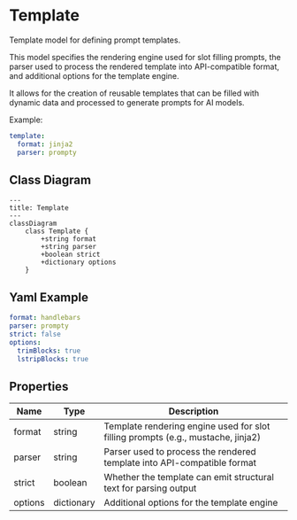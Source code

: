 # Template

Template model for defining prompt templates.

This model specifies the rendering engine used for slot filling prompts,
the parser used to process the rendered template into API-compatible format,
and additional options for the template engine.

It allows for the creation of reusable templates that can be filled with dynamic data
and processed to generate prompts for AI models.

Example:
```yaml
template:
  format: jinja2
  parser: prompty
```

## Class Diagram

```mermaid
---
title: Template
---
classDiagram
    class Template {
        +string format
        +string parser
        +boolean strict
        +dictionary options
    }
```



## Yaml Example
```yaml
format: handlebars
parser: prompty
strict: false
options:
  trimBlocks: true
  lstripBlocks: true

```




## Properties

| Name | Type | Description |
| ---- | ---- | ----------- |
| format | string | Template rendering engine used for slot filling prompts (e.g., mustache, jinja2)  |
| parser | string | Parser used to process the rendered template into API-compatible format  |
| strict | boolean | Whether the template can emit structural text for parsing output  |
| options | dictionary | Additional options for the template engine  |



